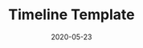 ---
layout: bibleStoryLineCREATOR
title: "Timeline Template"
permalink: /Timeline Template/
categories: ["BibleTimelines"]
date: 2020-05-23
---